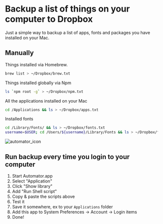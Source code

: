 # Backup a list of things on your computer to Dropbox

Just a simple way to backup a list of apps, fonts and packages you have installed on your Mac.

## Manually

Things installed via Homebrew.

```bash
brew list > ~/Dropbox/brew.txt
```

Things installed globally via Npm

```bash    
ls `npm root -g` > ~/Dropbox/npm.txt
```

All the applications installed on your Mac

```bash    
cd /Applications && ls > ~/Dropbox/apps.txt
```

Installed fonts

```bash
cd /Library/Fonts/ && ls > ~/Dropbox/fonts.txt
username=$USER; cd /Users/${username}/Library/Fonts && ls > ~/Dropbox/fonts-user.txt
```

![automator_icon](https://cloud.githubusercontent.com/assets/307676/14935295/45bf18a2-0ecc-11e6-9105-3a0857d14735.png)


## Run backup every time you login to your computer

1. Start Automator.app
2. Select "Application"
3. Click "Show library"
4. Add "Run Shell script"
5. Copy & paste the scripts above
6. Test it
7. Save it somewhere, ex to your ``Applications`` folder
8. Add this app to System Preferences -> Account -> Login items
9. Done!


